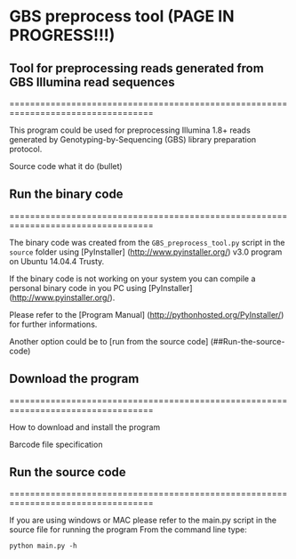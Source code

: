 # GBS preprocess tool (PAGE IN PROGRESS!!!)

## Tool for preprocessing reads generated from GBS Illumina read sequences

==================================================================================

This program could be used for preprocessing Illumina 1.8+ reads generated by Genotyping-by-Sequencing (GBS) library preparation protocol.

Source code what it do (bullet)

## Run the binary code
==================================================================================

The binary code was created from the `GBS_preprocess_tool.py` script in the `source` folder using [PyInstaller] (http://www.pyinstaller.org/) v3.0 program on Ubuntu 14.04.4 Trusty.

If the binary code is not working on your system you can compile a personal binary code in you PC using [PyInstaller] (http://www.pyinstaller.org/). 

Please refer to the [Program Manual] (http://pythonhosted.org/PyInstaller/) for further informations.

Another option could be to [run from the source code] (##Run-the-source-code)
 

## Download the program
==================================================================================

How to download and install the program

Barcode file specification


## Run the source code
==================================================================================

If you are using windows or MAC please refer to the main.py script in the source file for running the program
From the command line type:

	python main.py -h

